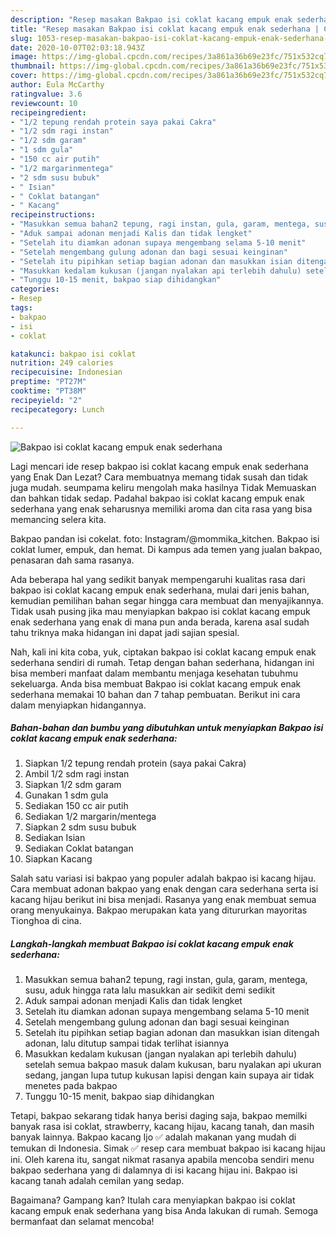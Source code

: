 ```yaml
---
description: "Resep masakan Bakpao isi coklat kacang empuk enak sederhana | Cara Buat Bakpao isi coklat kacang empuk enak sederhana Yang Lezat"
title: "Resep masakan Bakpao isi coklat kacang empuk enak sederhana | Cara Buat Bakpao isi coklat kacang empuk enak sederhana Yang Lezat"
slug: 1053-resep-masakan-bakpao-isi-coklat-kacang-empuk-enak-sederhana-cara-buat-bakpao-isi-coklat-kacang-empuk-enak-sederhana-yang-lezat
date: 2020-10-07T02:03:18.943Z
image: https://img-global.cpcdn.com/recipes/3a861a36b69e23fc/751x532cq70/bakpao-isi-coklat-kacang-empuk-enak-sederhana-foto-resep-utama.jpg
thumbnail: https://img-global.cpcdn.com/recipes/3a861a36b69e23fc/751x532cq70/bakpao-isi-coklat-kacang-empuk-enak-sederhana-foto-resep-utama.jpg
cover: https://img-global.cpcdn.com/recipes/3a861a36b69e23fc/751x532cq70/bakpao-isi-coklat-kacang-empuk-enak-sederhana-foto-resep-utama.jpg
author: Eula McCarthy
ratingvalue: 3.6
reviewcount: 10
recipeingredient:
- "1/2 tepung rendah protein saya pakai Cakra"
- "1/2 sdm ragi instan"
- "1/2 sdm garam"
- "1 sdm gula"
- "150 cc air putih"
- "1/2 margarinmentega"
- "2 sdm susu bubuk"
- " Isian"
- " Coklat batangan"
- " Kacang"
recipeinstructions:
- "Masukkan semua bahan2 tepung, ragi instan, gula, garam, mentega, susu, aduk hingga rata lalu masukkan air sedikit demi sedikit"
- "Aduk sampai adonan menjadi Kalis dan tidak lengket"
- "Setelah itu diamkan adonan supaya mengembang selama 5-10 menit"
- "Setelah mengembang gulung adonan dan bagi sesuai keinginan"
- "Setelah itu pipihkan setiap bagian adonan dan masukkan isian ditengah adonan, lalu ditutup sampai tidak terlihat isiannya"
- "Masukkan kedalam kukusan (jangan nyalakan api terlebih dahulu) setelah semua bakpao masuk dalam kukusan, baru nyalakan api ukuran sedang, jangan lupa tutup kukusan lapisi dengan kain supaya air tidak menetes pada bakpao"
- "Tunggu 10-15 menit, bakpao siap dihidangkan"
categories:
- Resep
tags:
- bakpao
- isi
- coklat

katakunci: bakpao isi coklat 
nutrition: 249 calories
recipecuisine: Indonesian
preptime: "PT27M"
cooktime: "PT38M"
recipeyield: "2"
recipecategory: Lunch

---
```



![Bakpao isi coklat kacang empuk enak sederhana](https://img-global.cpcdn.com/recipes/3a861a36b69e23fc/751x532cq70/bakpao-isi-coklat-kacang-empuk-enak-sederhana-foto-resep-utama.jpg)

Lagi mencari ide resep bakpao isi coklat kacang empuk enak sederhana yang Enak Dan Lezat? Cara membuatnya memang tidak susah dan tidak juga mudah. seumpama keliru mengolah maka hasilnya Tidak Memuaskan dan bahkan tidak sedap. Padahal bakpao isi coklat kacang empuk enak sederhana yang enak seharusnya memiliki aroma dan cita rasa yang bisa memancing selera kita.

Bakpao pandan isi cokelat. foto: Instagram/@mommika_kitchen. Bakpao isi coklat lumer, empuk, dan hemat. Di kampus ada temen yang jualan bakpao, penasaran dah sama rasanya.

Ada beberapa hal yang sedikit banyak mempengaruhi kualitas rasa dari bakpao isi coklat kacang empuk enak sederhana, mulai dari jenis bahan, kemudian pemilihan bahan segar hingga cara membuat dan menyajikannya. Tidak usah pusing jika mau menyiapkan bakpao isi coklat kacang empuk enak sederhana yang enak di mana pun anda berada, karena asal sudah tahu triknya maka hidangan ini dapat jadi sajian spesial.


Nah, kali ini kita coba, yuk, ciptakan bakpao isi coklat kacang empuk enak sederhana sendiri di rumah. Tetap dengan bahan sederhana, hidangan ini bisa memberi manfaat dalam membantu menjaga kesehatan tubuhmu sekeluarga. Anda bisa membuat Bakpao isi coklat kacang empuk enak sederhana memakai 10 bahan dan 7 tahap pembuatan. Berikut ini cara dalam menyiapkan hidangannya.

<!--inarticleads1-->

##### Bahan-bahan dan bumbu yang dibutuhkan untuk menyiapkan Bakpao isi coklat kacang empuk enak sederhana:

1. Siapkan 1/2 tepung rendah protein (saya pakai Cakra)
1. Ambil 1/2 sdm ragi instan
1. Siapkan 1/2 sdm garam
1. Gunakan 1 sdm gula
1. Sediakan 150 cc air putih
1. Sediakan 1/2 margarin/mentega
1. Siapkan 2 sdm susu bubuk
1. Sediakan  Isian
1. Sediakan  Coklat batangan
1. Siapkan  Kacang


Salah satu variasi isi bakpao yang populer adalah bakpao isi kacang hijau. Cara membuat adonan bakpao yang enak dengan cara sederhana serta isi kacang hijau berikut ini bisa menjadi. Rasanya yang enak membuat semua orang menyukainya. Bakpao merupakan kata yang ditururkan mayoritas Tionghoa di cina. 

<!--inarticleads2-->

##### Langkah-langkah membuat Bakpao isi coklat kacang empuk enak sederhana:

1. Masukkan semua bahan2 tepung, ragi instan, gula, garam, mentega, susu, aduk hingga rata lalu masukkan air sedikit demi sedikit
1. Aduk sampai adonan menjadi Kalis dan tidak lengket
1. Setelah itu diamkan adonan supaya mengembang selama 5-10 menit
1. Setelah mengembang gulung adonan dan bagi sesuai keinginan
1. Setelah itu pipihkan setiap bagian adonan dan masukkan isian ditengah adonan, lalu ditutup sampai tidak terlihat isiannya
1. Masukkan kedalam kukusan (jangan nyalakan api terlebih dahulu) setelah semua bakpao masuk dalam kukusan, baru nyalakan api ukuran sedang, jangan lupa tutup kukusan lapisi dengan kain supaya air tidak menetes pada bakpao
1. Tunggu 10-15 menit, bakpao siap dihidangkan


Tetapi, bakpao sekarang tidak hanya berisi daging saja, bakpao memilki banyak rasa isi coklat, strawberry, kacang hijau, kacang tanah, dan masih banyak lainnya. Bakpao kacang Ijo ✅ adalah makanan yang mudah di temukan di Indonesia. Simak ✅ resep cara membuat bakpao isi kacang hijau ini. Oleh karena itu, sangat nikmat rasanya apabila mencoba sendiri menu bakpao sederhana yang di dalamnya di isi kacang hijau ini. Bakpao isi kacang tanah adalah cemilan yang sedap. 

Bagaimana? Gampang kan? Itulah cara menyiapkan bakpao isi coklat kacang empuk enak sederhana yang bisa Anda lakukan di rumah. Semoga bermanfaat dan selamat mencoba!
